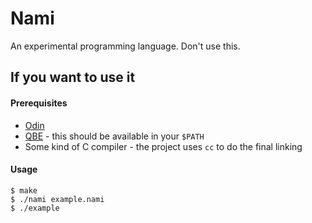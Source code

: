 # Nami

An experimental programming language. Don't use this.

## If you want to use it

#### Prerequisites
- [Odin](https://odin-lang.org/)
- [QBE](https://c9x.me/compile/) - this should be available in your `$PATH`
- Some kind of C compiler - the project uses `cc` to do the final linking

#### Usage

```
$ make
$ ./nami example.nami
$ ./example
```
